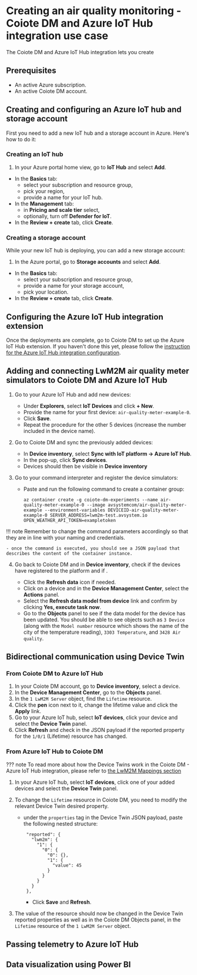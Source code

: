 # Creating an air quality monitoring - Coiote DM and Azure IoT Hub integration use case

The Coiote DM and Azure IoT Hub integration lets you create

## Prerequisites

- An active Azure subscription.
- An active Coiote DM account.

## Creating and configuring an Azure IoT hub and storage account

First you need to add a new IoT hub and a storage account in Azure. Here's how to do it:

### Creating an IoT hub

1. In your Azure portal home view, go to **IoT Hub** and select **Add**.

 - In the **Basics** tab:
    - select your subscription and resource group,
    - pick your region,
    - provide a name for your IoT hub.
 - In the **Management** tab:
    - in **Pricing and scale tier** select,
    - optionally, turn off **Defender for IoT**.
 - In the **Review + create** tab, click **Create**.

### Creating a storage account

While your new IoT hub is deploying, you can add a new storage account:

1. In the Azure portal, go to **Storage accounts** and select **Add**.

  - In the **Basics** tab:
     - select your subscription and resource group,
     - provide a name for your storage account,
     - pick your location.
  - In the **Review + create** tab, click **Create**.

## Configuring the Azure IoT Hub integration extension

Once the deployments are complete, go to Coiote DM to set up the Azure IoT Hub extension.
If you haven't done this yet, please follow the [instruction for the Azure IoT Hub integration configuration](../Configuring_Azure_IoT_Hub_integration_extension).

## Adding and connecting LwM2M air quality meter simulators to Coiote DM and Azure IoT Hub

1. Go to your Azure IoT Hub and add new devices:

   - Under **Explorers**, select **IoT Devices** and click **+ New**.
   - Provide the name for your first device: ``air-quality-meter-example-0``.
   - Click **Save**.
   - Repeat the procedure for the other 5 devices (increase the number included in the device name).

2. Go to Coiote DM and sync the previously added devices:

   - In **Device inventory**, select **Sync with IoT platform -> Azure IoT Hub**.
   - In the pop-up, click **Sync devices**.
   - Devices should then be visible in **Device inventory**   

3. Go to your command interpreter and register the device simulators:

    - Paste and run the following command to create a container group:

       ``az container create -g coiote-dm-experiments --name air-quality-meter-example-0 --image avsystemcom/air-quality-meter-example --environment-variables DEVICEID-air-quality-meter-example-0 SERVER_ADDRESS=lwm2m-test.avsystem.io OPEN_WEATHER_API_TOKEN=exampletoken``

!!! note
    Remember to change the command parameters accordingly so that they are in line with your naming and credentials.

    - once the command is executed, you should see a JSON payload that describes the content of the container instance.

4. Go back to Coiote DM and in **Device inventory**, check if the devices have registered to the platform and if .

   - Click the **Refresh data** icon if needed.
   - Click on a device and in the **Device Management Center**, select the **Actions** panel.
   - Select the **Refresh data model from device** link and confirm by clicking **Yes, execute task now**.
   - Go to the **Objects** panel to see if the data model for the device has been updated. You should be able to see objects such as ``3 Device`` (along with the ``Model number`` resource which shows the name of the city of the temperature reading), ``3303 Temperature``, and ``3428 Air quality``.

## Bidirectional communication using Device Twin

### From Coiote DM to Azure IoT Hub

1. In your Coiote DM account, go to **Device inventory**, select a device.
2. In the **Device Management Center**, go to the **Objects** panel.
3. In the ``1 LwM2M Server`` object, find the ``Lifetime`` resource.
4. Click the **pen** icon next to it, change the lifetime value and click the **Apply** link.
5. Go to your Azure IoT hub, select **IoT devices**, click your device and select the **Device Twin** panel.
6. Click **Refresh** and check in the JSON payload if the reported property for the ``1/0/1`` (Lifetime) resource has changed.   

### From Azure IoT Hub to Coiote DM

??? note
    To read more about how the Device Twins work in the Coiote DM - Azure IoT Hub integration, please refer to [the LwM2M Mappings section](../Concepts/LwM2M_Mappings#lwm2m-readable-and-writable-resources)

1. In your Azure IoT hub, select **IoT devices**, click one of your added devices and select the **Device Twin** panel.
2. To change the ``Lifetime`` resource in Coiote DM, you need to modify the relevant Device Twin desired property.

    - under the ``properties`` tag in the Device Twin JSON payload, paste the following nested structure:

      ```
       "reported": {
         "lwm2m": {
           "1": {
             "0": {
               "0": {},
               "1": {
                 "value": 45
               }
             }
           }
         }
       },
      ```  
      - Click **Save** and **Refresh**.

3. The value of the resource should now be changed in the Device Twin reported properties as well as in the Coiote DM Objects panel, in the ``Lifetime`` resource of the ``1 LwM2M Server`` object.

## Passing telemetry to Azure IoT Hub



## Data visualization using Power BI
